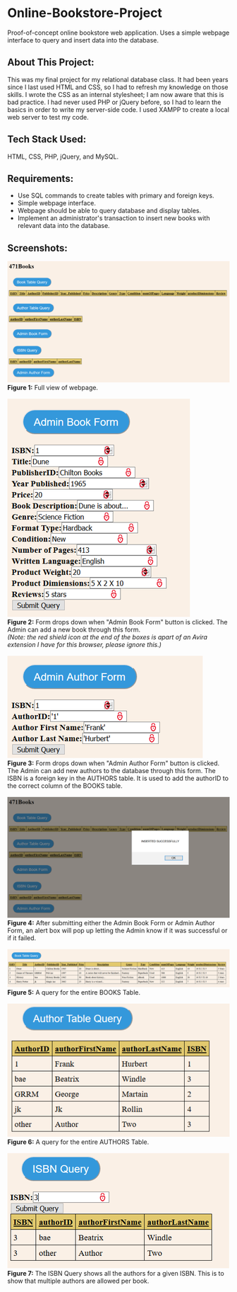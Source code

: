 # Online-Bookstore-Project
Proof-of-concept online bookstore web application. Uses a simple webpage interface to query and insert data into the database.

## About This Project:
This was my final project for my relational database class. It had been years since I last used HTML and CSS, so I had to refresh my knowledge on those skills. I wrote the CSS as an internal stylesheet; I am now aware that this is bad practice. I had never used PHP or jQuery before, so I had to learn the basics in order to write my server-side code. I used XAMPP to create a local web server to test my code.

## Tech Stack Used: 
HTML, CSS, PHP, jQuery, and MySQL.

## Requirements:
* Use SQL commands to create tables with primary and foreign keys.
*	Simple webpage interface.
*	Webpage should be able to query database and display tables.
*	Implement an administrator's transaction to insert new books with relevant data into the database.

## Screenshots:
![Figure 1](/images/f1.png)
<br />
**Figure 1:** Full view of webpage.<br />
<br />
![Figure 2](/images/f2.png)
<br />
**Figure 2:** Form drops down when "Admin Book Form" button is clicked. The Admin can add a new book through this form.
<br />
*(Note: the red shield icon at the end of the boxes is apart of an Avira extension I have for this browser, please ignore this.)*<br />
<br />
![Figure 3](/images/f3.png)
<br />
**Figure 3:** Form drops down when "Admin Author Form" button is clicked. The Admin can add new authors to the database through this form. The ISBN is a foreign key in the AUTHORS table. It is used to add the authorID to the correct column of the BOOKS table.<br />
<br />
![Figure 4](/images/f4.png)
<br />
**Figure 4:** After submitting either the Admin Book Form or Admin Author Form, an alert box will pop up letting the Admin know if it was successful or if it failed.<br />
<br />
![Figure 5](/images/f5.png)
<br />
**Figure 5:** A query for the entire BOOKS Table.<br />
<br />
![Figure 6](/images/f6.png)
<br />
**Figure 6:** A query for the entire AUTHORS Table.<br />
<br />
![Figure 7](/images/f7.png)
<br />
**Figure 7:** The ISBN Query shows all the authors for a given ISBN. This is to show that multiple authors are allowed per book.
